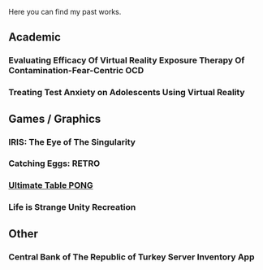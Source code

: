 Here you can find my past works.

## Academic

### Evaluating Efficacy Of Virtual Reality Exposure Therapy Of Contamination-Fear-Centric OCD
### Treating Test Anxiety on Adolescents Using Virtual Reality

## Games / Graphics

### IRIS: The Eye of The Singularity
### Catching Eggs: RETRO
### [Ultimate Table PONG](/works/ultimatetablepong)
### Life is Strange Unity Recreation

## Other

### Central Bank of The Republic of Turkey Server Inventory App
